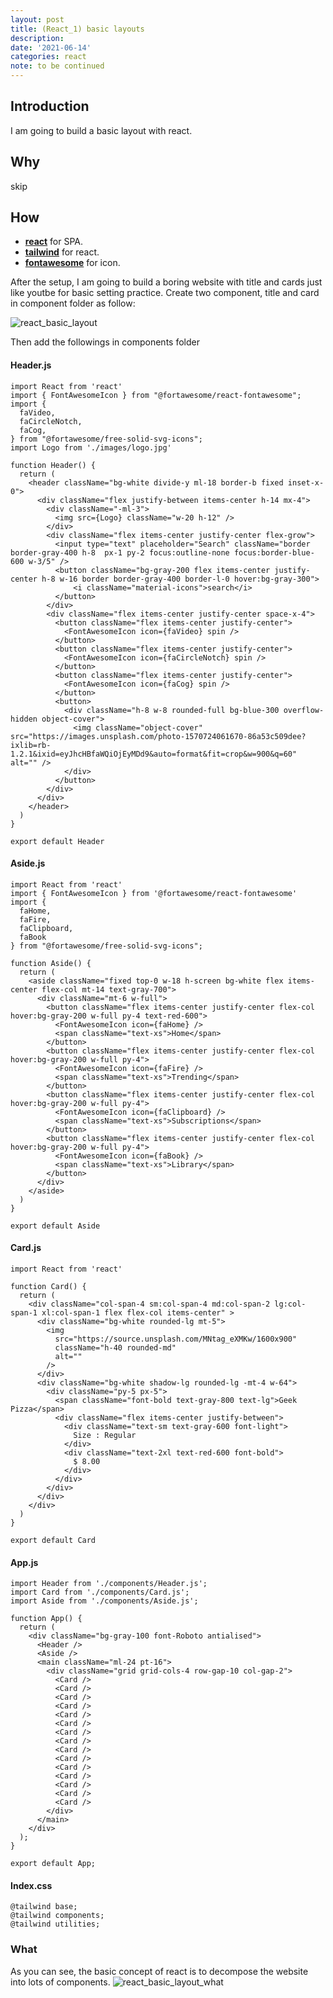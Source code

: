 ```yaml
---
layout: post
title: (React_1) basic layouts
description:
date: '2021-06-14'
categories: react
note: to be continued
---
```


## Introduction
I am going to build a basic layout with react.

## Why
skip

## How
* [**react**](https://reactjs.org/docs/create-a-new-react-app.html) for SPA.
* [**tailwind**](https://tailwindcss.com/docs/guides/create-react-app) for react.
* [**fontawesome**](https://codesandbox.io/s/b6vxt?file=/src/components/AnimatingIcons.js:384-390) for icon.

After the setup, I am going to build a boring website with title and cards just like youtbe for basic setting practice. Create two component, title and card in component folder as follow:

<img src="/assets/img/react_basic_layout.png" alt="react_basic_layout">

Then add the followings in components folder

#### Header.js
```
import React from 'react'
import { FontAwesomeIcon } from "@fortawesome/react-fontawesome";
import {
  faVideo,
  faCircleNotch,
  faCog,
} from "@fortawesome/free-solid-svg-icons";
import Logo from './images/logo.jpg'

function Header() {
  return (
    <header className="bg-white divide-y ml-18 border-b fixed inset-x-0">
      <div className="flex justify-between items-center h-14 mx-4">
        <div className="-ml-3">
          <img src={Logo} className="w-20 h-12" />
        </div>
        <div className="flex items-center justify-center flex-grow">
          <input type="text" placeholder="Search" className="border border-gray-400 h-8  px-1 py-2 focus:outline-none focus:border-blue-600 w-3/5" />
          <button className="bg-gray-200 flex items-center justify-center h-8 w-16 border border-gray-400 border-l-0 hover:bg-gray-300">
              <i className="material-icons">search</i>
          </button>
        </div>
        <div className="flex items-center justify-center space-x-4">
          <button className="flex items-center justify-center">
            <FontAwesomeIcon icon={faVideo} spin />
          </button>
          <button className="flex items-center justify-center">
            <FontAwesomeIcon icon={faCircleNotch} spin />
          </button>
          <button className="flex items-center justify-center">
            <FontAwesomeIcon icon={faCog} spin />
          </button>
          <button>
            <div className="h-8 w-8 rounded-full bg-blue-300 overflow-hidden object-cover">
              <img className="object-cover" src="https://images.unsplash.com/photo-1570724061670-86a53c509dee?ixlib=rb-1.2.1&ixid=eyJhcHBfaWQiOjEyMDd9&auto=format&fit=crop&w=900&q=60" alt="" />
            </div>
          </button>
        </div>
      </div>
    </header>
  )
}

export default Header

```

#### Aside.js
```
import React from 'react'
import { FontAwesomeIcon } from '@fortawesome/react-fontawesome'
import {
  faHome,
  faFire,
  faClipboard,
  faBook
} from "@fortawesome/free-solid-svg-icons";

function Aside() {
  return (
    <aside className="fixed top-0 w-18 h-screen bg-white flex items-center flex-col mt-14 text-gray-700">
      <div className="mt-6 w-full">
        <button className="flex items-center justify-center flex-col hover:bg-gray-200 w-full py-4 text-red-600">
          <FontAwesomeIcon icon={faHome} />
          <span className="text-xs">Home</span>
        </button>
        <button className="flex items-center justify-center flex-col hover:bg-gray-200 w-full py-4">
          <FontAwesomeIcon icon={faFire} />
          <span className="text-xs">Trending</span>
        </button>
        <button className="flex items-center justify-center flex-col hover:bg-gray-200 w-full py-4">
          <FontAwesomeIcon icon={faClipboard} />
          <span className="text-xs">Subscriptions</span>
        </button>
        <button className="flex items-center justify-center flex-col hover:bg-gray-200 w-full py-4">
          <FontAwesomeIcon icon={faBook} />
          <span className="text-xs">Library</span>
        </button>
      </div>
    </aside>
  )
}

export default Aside
```

#### Card.js
```
import React from 'react'

function Card() {
  return (
    <div className="col-span-4 sm:col-span-4 md:col-span-2 lg:col-span-1 xl:col-span-1 flex flex-col items-center" >
      <div className="bg-white rounded-lg mt-5">
        <img
          src="https://source.unsplash.com/MNtag_eXMKw/1600x900"
          className="h-40 rounded-md"
          alt=""
        />
      </div>
      <div className="bg-white shadow-lg rounded-lg -mt-4 w-64">
        <div className="py-5 px-5">
          <span className="font-bold text-gray-800 text-lg">Geek Pizza</span>
          <div className="flex items-center justify-between">
            <div className="text-sm text-gray-600 font-light">
              Size : Regular
            </div>
            <div className="text-2xl text-red-600 font-bold">
              $ 8.00
            </div>
          </div>
        </div>
      </div>
    </div>
  )
}

export default Card
```

#### App.js
```
import Header from './components/Header.js';
import Card from './components/Card.js';
import Aside from './components/Aside.js';

function App() {
  return (
    <div className="bg-gray-100 font-Roboto antialised">
      <Header />
      <Aside />
      <main className="ml-24 pt-16">
        <div className="grid grid-cols-4 row-gap-10 col-gap-2">
          <Card />
          <Card />
          <Card />
          <Card />
          <Card />
          <Card />
          <Card />
          <Card />
          <Card />
          <Card />
          <Card />
          <Card />
          <Card />
          <Card />
          <Card />
        </div>
      </main>
    </div>
  );
}

export default App;
```
#### Index.css
```
@tailwind base;
@tailwind components;
@tailwind utilities;
```

### What
As you can see, the basic concept of react is to decompose the website into lots of components.
<img src="/assets/img/react_basic_layout_what.png" alt="react_basic_layout_what">

